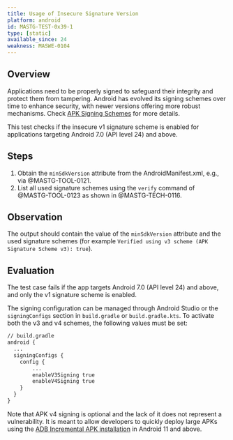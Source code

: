 ```yaml
---
title: Usage of Insecure Signature Version
platform: android
id: MASTG-TEST-0x39-1
type: [static]
available_since: 24
weakness: MASWE-0104
---
```


## Overview

Applications need to be properly signed to safeguard their integrity and protect them from tampering. Android has evolved its signing schemes over time to enhance security, with newer versions offering more robust mechanisms. Check [APK Signing Schemes](../../../Document/0x05a-Platform-Overview.md#signing-process) for more details.

This test checks if the insecure v1 signature scheme is enabled for applications targeting Android 7.0 (API level 24) and above.

## Steps

1. Obtain the `minSdkVersion` attribute from the AndroidManifest.xml, e.g., via @MASTG-TOOL-0121.
2. List all used signature schemes using the `verify` command of @MASTG-TOOL-0123 as shown in @MASTG-TECH-0116.

## Observation

The output should contain the value of the `minSdkVersion` attribute and the used signature schemes (for example `Verified using v3 scheme (APK Signature Scheme v3): true`).

## Evaluation

The test case fails if the app targets Android 7.0 (API level 24) and above, and only the v1 signature scheme is enabled.

The signing configuration can be managed through Android Studio or the `signingConfigs` section in `build.gradle` or `build.gradle.kts`. To activate both the v3 and v4 schemes, the following values must be set:

```default
// build.gradle
android {
  ...
  signingConfigs {
    config {
        ...
        enableV3Signing true
        enableV4Signing true
    }
  }
}
```

Note that APK v4 signing is optional and the lack of it does not represent a vulnerability. It is meant to allow developers to quickly deploy large APKs using the [ADB Incremental APK installation](https://developer.android.com/about/versions/11/features#incremental) in Android 11 and above.
